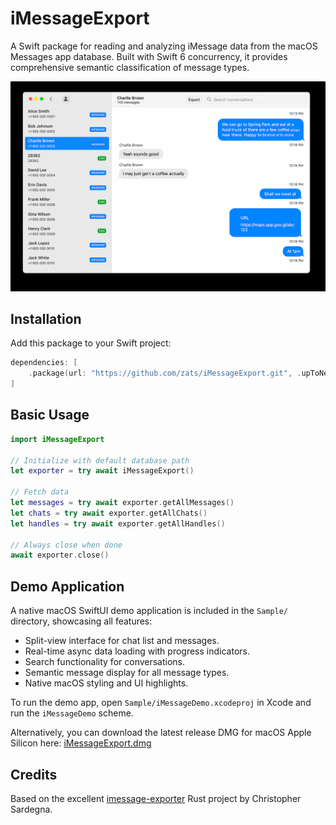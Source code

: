 # iMessageExport

A Swift package for reading and analyzing iMessage data from the macOS Messages app database. Built with Swift 6 concurrency, it provides comprehensive semantic classification of message types.

![Screenshot](screenshot.png)

## Installation

Add this package to your Swift project:

```swift
dependencies: [
    .package(url: "https://github.com/zats/iMessageExport.git", .upToNextMajor(from: "1.0.0"))
]
```

## Basic Usage

```swift
import iMessageExport

// Initialize with default database path
let exporter = try await iMessageExport()

// Fetch data
let messages = try await exporter.getAllMessages()
let chats = try await exporter.getAllChats()
let handles = try await exporter.getAllHandles()

// Always close when done
await exporter.close()
```

## Demo Application

A native macOS SwiftUI demo application is included in the `Sample/` directory, showcasing all features:

*   Split-view interface for chat list and messages.
*   Real-time async data loading with progress indicators.
*   Search functionality for conversations.
*   Semantic message display for all message types.
*   Native macOS styling and UI highlights.

To run the demo app, open `Sample/iMessageDemo.xcodeproj` in Xcode and run the `iMessageDemo` scheme.

Alternatively, you can download the latest release DMG for macOS Apple Silicon here: [iMessageExport.dmg](https://github.com/zats/iMessageExport/releases/download/v1.0.0/iMessageExport.dmg)

## Credits

Based on the excellent [imessage-exporter](https://github.com/ReagentX/imessage-exporter) Rust project by Christopher Sardegna.
